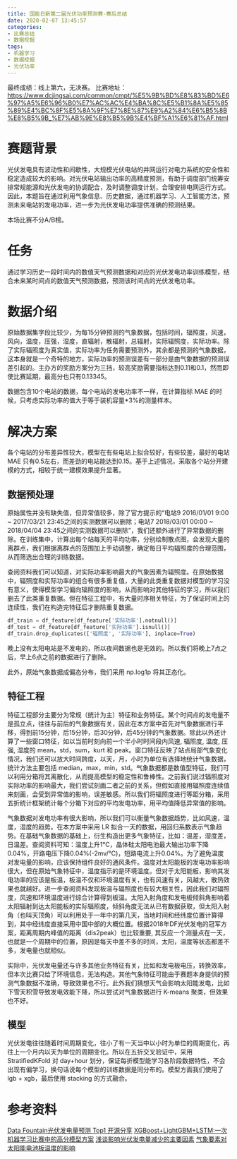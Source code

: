 ```yaml
---
title: 国能日新第二届光伏功率预测赛-赛后总结
date: 2020-02-07 13:45:57
categories: 
- 比赛总结
- 数据挖掘
tags:
- 机器学习
- 数据挖掘
- 光伏功率
---
```

最终成绩：线上第六，无决赛。
比赛地址：https://www.dcjingsai.com/common/cmpt/%E5%9B%BD%E8%83%BD%E6%97%A5%E6%96%B0%E7%AC%AC%E4%BA%8C%E5%B1%8A%E5%85%89%E4%BC%8F%E5%8A%9F%E7%8E%87%E9%A2%84%E6%B5%8B%E8%B5%9B_%E7%AB%9E%E8%B5%9B%E4%BF%A1%E6%81%AF.html
# 赛题背景
光伏发电具有波动性和间歇性，大规模光伏电站的并网运行对电力系统的安全性和稳定造成较大的影响。对光伏电站输出功率的高精度预测，有助于调度部门统筹安排常规能源和光伏发电的协调配合，及时调整调度计划，合理安排电网运行方式。因此，本题旨在通过利用气象信息、历史数据，通过机器学习、人工智能方法，预测未来电站的发电功率，进一步为光伏发电功率提供准确的预测结果。

本场比赛不分A/B榜。
# 任务
通过学习历史一段时间内的数值天气预测数据和对应的光伏发电功率训练模型，结合未来某时间点的数值天气预测数据，预测该时间点的光伏发电功率。
# 数据介绍
原始数据集字段比较少，为每15分钟预测的气象数据，包括时间，辐照度，风速，风向，温度，压强，湿度，直辐射，散辐射，总辐射，实际辐照度，实际功率。除了实际辐照度为真实值，实际功率为任务需要预测外，其余都是预测的气象数据，这本身就是一个奇特的地方，实际功率的预测误差有一部分是由气象数据的预测误差引起的。主办方的奖励方案分为三挡，较高奖励需要指标达到0.11和0.1，然而即使比赛延期，最高分也只有0.13345。

数据包含10个电站的数据，每个电站的发电功率不一样，在计算指标 MAE 的时候，只考虑实际功率的值大于等于装机容量*3%的测量样本。
# 解决方案
各个电站的分布差异性较大，模型在有些电站上拟合较好，有些较差，最好的电站 MAE 只有0.5左右，而差劲的电站能达到0.15。基于上述情况，采取各个站分开建模的方式，相较于统一建模效果提升显著。

## 数据预处理
原始属性并没有缺失值，但异常值较多，除了官方提示的“电站9 2016/01/01 9:00 ~ 2017/03/21 23:45之间的实测数据可以删除；电站7 2018/03/01 00:00 ~ 2018/04/04 23:45之间的实测数据可以删除”，我们还额外进行了异常数据的删除。在训练集中，计算出每个站每天的平均功率，分别绘制散点图，会发现大量的离群点，我们根据离群点的范围加上手动调整，确定每日平均辐照度的合理范围，从而筛选出合理的训练数据。

查阅资料我们可以知道，对实际功率影响最大的气象因素为辐照度。在原始数据中，辐照度和实际功率的组合有很多重复值，大量的此类重复数据对模型的学习没有意义，使得模型学习偏向辐照度的影响，从而影响对其他特征的学习，所以我们删去了此类重复数据。但在特征工程中，有大量时序相关特征，为了保证时间上的连续性，我们在构造完特征后才删除重复数据。

```Python
df_train = df_feature[df_feature['实际功率'].notnull()]
df_test = df_feature[df_feature['实际功率'].isnull()]
df_train.drop_duplicates(['辐照度', '实际功率'], inplace=True)
```

晚上没有太阳电站是不发电的，所以夜间数据也是无效的。所以我们将晚上7点之后，早上6点之前的数据进行了删除。

此外，原始气象数据成偏态分布，我们采用 np.log1p 将其正态化。

## 特征工程
特征工程部分主要分为常规（统计为主）特征和业务特征。某个时间点的发电量不是孤立点，往往与前后的气象数据有关，因此在本方案中首先对气象数据进行平移，得到前15分钟，后15分钟，后30分钟，后45分钟的气象数据。除此以外还计算了一些窗口特征，如以当前时刻向前一个半小时时间段内风速, 辐照度, 温度, 压强, 湿度的 mean，std，sum，kurt 和 peak。窗口特征反映了站点局部气象变化情况，我们还可以放大时间跨度，以天，月，小时为单位有选择地统计气象数据，统计方法主要包括 median，max，min，std。气象数据都是数值型特征，我们可以利用分箱将其离散化，从而提高模型的稳定性和鲁棒性。之前我们说过辐照度对实际功率的影响最大，我们尝试刻画二者之前的关系，但假如直接用辐照度连续值来刻画，会受到异常值的影响，误差敏感。所以我们将辐照度进行等距分箱，采用五折统计框架统计每个分箱下对应的平均发电功率，用平均值降低异常值的影响。

气象数据对发电功率有很大影响，所以我们可以衡量气象数据趋势，比如风速，温度，湿度的趋势。在本方案中采用 LR 拟合一天的数据，用回归系数表示气象趋势。在基础气象数据的基础上，衍生构造出更多气象特征，比如：温差，湿度差，日温差。查阅资料可知：温度上升1℃，晶体硅太阳电池最大输出功率下降0.04%，开路电压下降0.04%(-2mv/℃)，短路电流上升0.04%。为了避免温度对发电量的影响，应该保持组件良好的通风条件。温度对太阳能板的发电功率影响很大，但在原始气象特征中，温度指示的是环境温度。但对于太阳能板，影响其发电功率的应该是板温，板温不仅和环境温度有关，也有风速有关，风越大，散热效果也就越好。进一步查阅资料发现板温与辐照度也有较大相关性，因此我们对辐照度，风速和环境温度进行综合计算得到板温。太阳入射角度和发电板倾斜角影响着太阳辐射到达太阳能板的实际辐照度，倾斜角度无法从已有数据获取，但太阳入射角（也叫天顶角）可以利用处于一年中的第几天，当地时间和经纬度位置计算得到，其中经纬度直接采用中国中部的大概位置。根据2018年DF光伏发电的冠军方案，距离周期内峰值的距离（dis2peak）也比较重要, 其反应一个测量点在一天，也就是一个周期中的位置，原因是每天中差不多的时间，太阳，温度等状态都差不多，发电量也就相似。

实际中，光伏发电量还与许多其他业务特征有关，比如和发电板电压，转换效率，但本次比赛只给了环境信息，无法构造。其他气象特征可能由于赛题本身提供的预测气象数据不准确，导致效果也不行。此外我们猜想天气会影响太阳能发电，比如下雪天积雪导致发电效能下降，所以尝试对气象数据进行 K-means 聚类，但效果也不好。

## 模型
光伏发电往往随着时间周期变化，往小了有一天当中以小时为单位的周期变化，再往上一个月内以天为单位的周期变化。所以在五折交叉验证中，采用 StratifiedKFold 对 day+hour 划分，保证每折模型能学习各阶段数据特性，不会出现有偏学习，换句话说每个模型的训练数据是同分布的。模型方面我们使用了 lgb + xgb，最后使用 stacking 的方式融合。

# 参考资料
[Data Fountain光伏发电量预测 Top1 开源分享](https://zhuanlan.zhihu.com/p/44755488)
[XGBoost+LightGBM+LSTM:一次机器学习比赛中的高分模型方案](https://mp.weixin.qq.com/s/Yix0xVp2SiqaAcuS6Q049g)
[浅谈影响光伏发电量减少的主要因素](http://www.wanguan.com/news/117094.html)
[气象要素对太阳能电池板温度的影响](http://html.rhhz.net/yyqxxb/html/20140204.htm)
